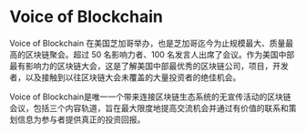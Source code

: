 # Voice of Blockchain

Voice of Blockchain 在美国芝加哥举办，也是芝加哥迄今为止规模最大、质量最高的区块链聚会。超过 50 名影响力者、100 名发言人出席了会议。作为美国中部最有影响力的区块链大会，这是了解美国中部最优秀的区块链公司，项目，开发者，以及接触到以往区块链大会未覆盖的大量投资者的绝佳机会。

Voice of Blockchain是唯一一个带来连接区块链生态系统的无宣传活动的区块链会议，包括三个内容轨道，旨在最大限度地提高交流机会并通过有价值的联系和策划信息为参与者提供真正的投资回报。
